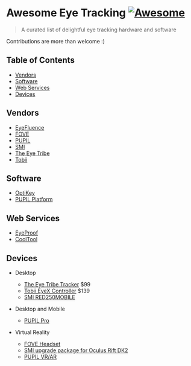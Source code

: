 # Awesome Eye Tracking [![Awesome](https://cdn.rawgit.com/sindresorhus/awesome/d7305f38d29fed78fa85652e3a63e154dd8e8829/media/badge.svg)](https://github.com/sindresorhus/awesome)

> A curated list of delightful eye tracking hardware and software

Contributions are more than welcome :)

## Table of Contents

- [Vendors](#vendors)
- [Software](#software)
- [Web Services](#services)
- [Devices](#devices)

## Vendors

- [EyeFluence](http://eyefluence.com/)
- [FOVE](http://www.getfove.com/)
- [PUPIL](http://pupil-labs.com/)
- [SMI](http://www.smivision.com/)
- [The Eye Tribe](https://theeyetribe.com/)
- [Tobii](http://www.tobii.com/)

## Software

- [OptiKey](https://github.com/JuliusSweetland/OptiKey/wiki)
- [PUPIL Platform](https://pupil-labs.com/pupil/)

## Web Services

- [EyeProof](http://eyeproof.net)
- [CoolTool](https://cooltool.com/)

## Devices

- Desktop
  - [The Eye Tribe Tracker](https://theeyetribe.com/products/) $99
  - [Tobii EyeX Controller](http://www.tobii.com/xperience/) $139
  - [SMI RED250MOBILE](http://www.smivision.com/en/gaze-and-eye-tracking-systems/products/red250mobile.html)

- Desktop and Mobile
  - [PUPIL Pro](https://pupil-labs.com/store/)

- Virtual Reality
  - [FOVE Headset](http://www.getfove.com/)
  - [SMI upgrade package for Oculus Rift DK2](http://www.smivision.com/en/gaze-and-eye-tracking-systems/products/eye-tracking-hmd-upgrade.html)
  - [PUPIL VR/AR](https://pupil-labs.com/vr-ar/)
